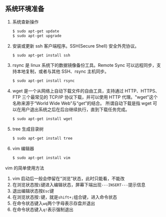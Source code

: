 
## 系统环境准备

1. 系统查新操作
    ```bash
    $ sudo apt-get update   
    $ sudo apt-get upgrade
    ```
2. 安装或更新 ssh 客户端程序。SSH(Secure Shell) 安全外壳协议。
    ```bash
    $ sudo apt-get install ssh
    ```
3. rsync 是 linux 系统下的数据镜像备份工具。Remote Sync 可以远程同步，支持本地复制，或者与其他 SSH、rsync 主机同步。
    ```bash
    $ sudo apt-get install rsync
    ```
4. wget 是一个从网络上自动下载文件的自由工具，支持通过 HTTP、HTTPS、FTP 三个最常见的 TCP/IP 协议下载，并可以使用 HTTP 代理。"wget"这个名称来源于“World Wide Web”与“get”的结合。
所谓自动下载是指 wget 可以在用户退出系统之后在后台继续执行，直到下载任务完成。
    ```bash
    $ sudo apt-get install wget
    ```
5. tree 生成目录树
    ```bash
    $ sudo apt-get install tree
    ```
6. vim 编辑器
    ```bash
    $ sudo apt-get install vim
    ```
vim 的简单使用方法

1. vim 启动后一般会停留在“浏览”状态，此时只能看，不能改
2. 在浏览状态按`i`键进入编辑状态，屏幕下端出现`---INSERT---`提示信息
3. 退出编辑状态按`Esc`键
4. 在浏览状态按`:`键，就是`shift+;`组合键，进入命令状态
5. 在命令状态键入`wq`两个字母表示存盘并退出
6. 在命令状态键入`q!`表示强制退出
